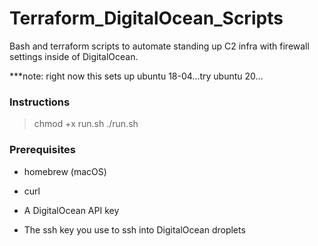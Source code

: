 # Terraform_DigitalOcean_Scripts

Bash and terraform scripts to automate standing up C2 infra with firewall settings inside of DigitalOcean.

***note: right now this sets up ubuntu 18-04...try ubuntu 20...

### Instructions

> chmod +x run.sh
> ./run.sh

### Prerequisites

- homebrew (macOS)

- curl

- A DigitalOcean API key

- The ssh key you use to ssh into DigitalOcean droplets

